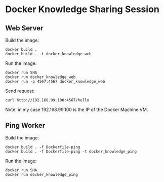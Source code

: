 # Docker Knowledge Sharing Session

## Web Server

Build the image:

    docker build .
    docker build . -t docker_knowledge_web

Run the image:

    docker run SHA
    docker run docker_knowledge_web
    docker run -p 4567:4567 docker_knowledge_web

Send request:

    curl http://192.168.99.100:4567/hello

Note: in my case 192.168.99.100 is the IP of the Docker Machine VM.

## Ping Worker

Build the image:

    docker build . -f Dockerfile-ping
    docker build . -f Dockerfile-ping -t docker_knowledge_ping

Run the image:

    docker run SHA
    docker run docker_knowledge_ping
